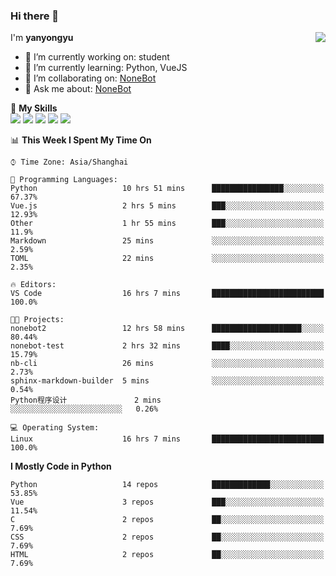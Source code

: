 ### Hi there 👋

<a href="#">
  <img align="right" src="https://github-readme-stats.vercel.app/api?username=yanyongyu&count_private=true&show_icons=true&bg_color=15,f2f7fd,E0EAFC" />
</a>

I'm **yanyongyu**

- 🔭 I’m currently working on: student
- 🌱 I’m currently learning: Python, VueJS
- 👯 I’m collaborating on: [NoneBot](https://github.com/nonebot)
- 💬 Ask me about: [NoneBot](https://github.com/nonebot)

🌟 **My Skills**  
![](https://img.shields.io/badge/-Python-3e74a2?style=flat-square&logo=Python&logoColor=fff)
![](https://img.shields.io/badge/-Vue-4fc08d?style=flat-square&logo=Vue.js&logoColor=fff)
![](https://img.shields.io/badge/-Node.js-339933?style=flat-square&logo=Node.js&logoColor=fff)
![](https://img.shields.io/badge/-Docker-2496ED?style=flat-square&logo=Docker&logoColor=fff)
![](https://img.shields.io/badge/-Linux-000000?style=flat-square&logo=Linux&logoColor=fff)

<!--START_SECTION:waka-->
📊 **This Week I Spent My Time On** 

```text
⌚︎ Time Zone: Asia/Shanghai

💬 Programming Languages: 
Python                   10 hrs 51 mins      ████████████████░░░░░░░░░   67.37% 
Vue.js                   2 hrs 5 mins        ███░░░░░░░░░░░░░░░░░░░░░░   12.93% 
Other                    1 hr 55 mins        ███░░░░░░░░░░░░░░░░░░░░░░   11.9% 
Markdown                 25 mins             ░░░░░░░░░░░░░░░░░░░░░░░░░   2.59% 
TOML                     22 mins             ░░░░░░░░░░░░░░░░░░░░░░░░░   2.35%

🔥 Editors: 
VS Code                  16 hrs 7 mins       █████████████████████████   100.0%

🐱‍💻 Projects: 
nonebot2                 12 hrs 58 mins      ████████████████████░░░░░   80.44% 
nonebot-test             2 hrs 32 mins       ████░░░░░░░░░░░░░░░░░░░░░   15.79% 
nb-cli                   26 mins             ░░░░░░░░░░░░░░░░░░░░░░░░░   2.73% 
sphinx-markdown-builder  5 mins              ░░░░░░░░░░░░░░░░░░░░░░░░░   0.54% 
Python程序设计               2 mins              ░░░░░░░░░░░░░░░░░░░░░░░░░   0.26%

💻 Operating System: 
Linux                    16 hrs 7 mins       █████████████████████████   100.0%

```

**I Mostly Code in Python** 

```text
Python                   14 repos            █████████████░░░░░░░░░░░░   53.85% 
Vue                      3 repos             ███░░░░░░░░░░░░░░░░░░░░░░   11.54% 
C                        2 repos             ██░░░░░░░░░░░░░░░░░░░░░░░   7.69% 
CSS                      2 repos             ██░░░░░░░░░░░░░░░░░░░░░░░   7.69% 
HTML                     2 repos             ██░░░░░░░░░░░░░░░░░░░░░░░   7.69%

```



<!--END_SECTION:waka-->

